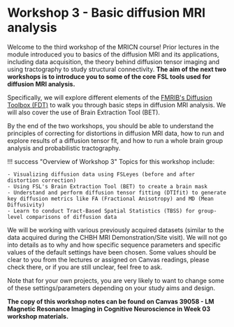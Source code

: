 # Workshop 3 - Basic diffusion MRI analysis

Welcome to the third workshop of the MRICN course! Prior lectures in the module introduced you to basics of the diffusion MRI and its applications, including data acquisition, the theory behind diffusion tensor imaging and using tractography to study structural connectivity. <b>The aim of the next two workshops is to introduce you to some of the core FSL tools used for diffusion MRI analysis.</b> 

Specifically, we will explore different elements of the [FMRIB's Diffusion Toolbox (FDT)](https://fsl.fmrib.ox.ac.uk/fsl/docs/#/diffusion/index) to walk you through basic steps in diffusion MRI analysis. We will also cover the use of Brain Extraction Tool (BET). 

By the end of the two workshops, you should be able to understand the principles of correcting for distortions in diffusion MRI data, how to run and explore results of a diffusion tensor fit, and how to run a whole brain group analysis and probabilistic tractography. 

!!! success "Overview of Workshop 3"
    Topics for this workshop include:

    - Visualizing diffusion data using FSLeyes (before and after distortion correction)
    - Using FSL's Brain Extraction Tool (BET) to create a brain mask
    - Understand and perform diffusion tensor fitting (DTIfit) to generate key diffusion metrics like FA (Fractional Anisotropy) and MD (Mean Diffusivity)
    - Learn to conduct Tract-Based Spatial Statistics (TBSS) for group-level comparisons of diffusion data

We will be working with various previously acquired datasets (similar to the data acquired during the CHBH MRI Demonstration/Site visit). We will not go into details as to why and how specific sequence parameters and specific values of the default settings have been chosen. Some values should be clear to you from the lectures or assigned on Canvas readings, please check there, or if you are still unclear, feel free to ask. 

Note that for your own projects, you are very likely to want to change some of these settings/parameters depending on your study aims and design. 

<b>The copy of this workshop notes can be found on Canvas 39058 - LM Magnetic Resonance Imaging in Cognitive Neuroscience in Week 03 workshop materials.</b>